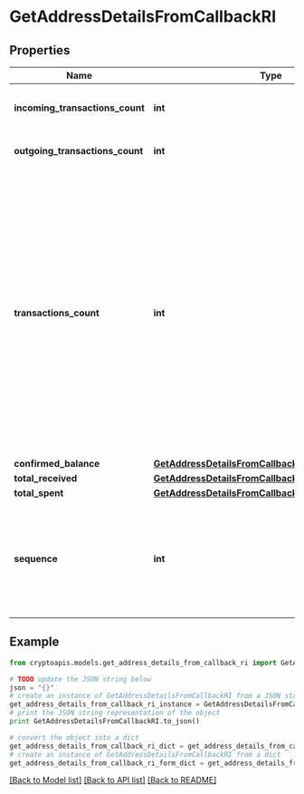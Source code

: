 # GetAddressDetailsFromCallbackRI


## Properties
Name | Type | Description | Notes
------------ | ------------- | ------------- | -------------
**incoming_transactions_count** | **int** | Defines the received transaction count to the address. | 
**outgoing_transactions_count** | **int** | Defines the sent transaction count from the address. | 
**transactions_count** | **int** | Represents the total number of confirmed coins transactions for this address, both incoming and outgoing. Applies for coins only and not tokens transfers e.g. for Ethereum. transactionsCount could result as less than incoming and outgoing transactions put together (e.g. in Bitcoin), due to the fact that one and the same address could be in senders and receivers addresses. | 
**confirmed_balance** | [**GetAddressDetailsFromCallbackRIConfirmedBalance**](GetAddressDetailsFromCallbackRIConfirmedBalance.md) |  | 
**total_received** | [**GetAddressDetailsFromCallbackRITotalReceived**](GetAddressDetailsFromCallbackRITotalReceived.md) |  | 
**total_spent** | [**GetAddressDetailsFromCallbackRITotalSpent**](GetAddressDetailsFromCallbackRITotalSpent.md) |  | 
**sequence** | **int** | Defines the transaction input&#39;s sequence as an integer, which is is used when transactions are replaced with newer versions before LockTime. | [optional] 

## Example

```python
from cryptoapis.models.get_address_details_from_callback_ri import GetAddressDetailsFromCallbackRI

# TODO update the JSON string below
json = "{}"
# create an instance of GetAddressDetailsFromCallbackRI from a JSON string
get_address_details_from_callback_ri_instance = GetAddressDetailsFromCallbackRI.from_json(json)
# print the JSON string representation of the object
print GetAddressDetailsFromCallbackRI.to_json()

# convert the object into a dict
get_address_details_from_callback_ri_dict = get_address_details_from_callback_ri_instance.to_dict()
# create an instance of GetAddressDetailsFromCallbackRI from a dict
get_address_details_from_callback_ri_form_dict = get_address_details_from_callback_ri.from_dict(get_address_details_from_callback_ri_dict)
```
[[Back to Model list]](../README.md#documentation-for-models) [[Back to API list]](../README.md#documentation-for-api-endpoints) [[Back to README]](../README.md)


